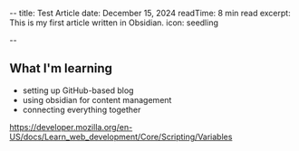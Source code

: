 -- 
title: Test Article
date: December 15, 2024
readTime: 8 min read
excerpt: This is my first article written in Obsidian.
icon: seedling

--

## What I'm learning
- setting up GitHub-based blog
- using obsidian for content management 
- connecting everything together

https://developer.mozilla.org/en-US/docs/Learn_web_development/Core/Scripting/Variables

